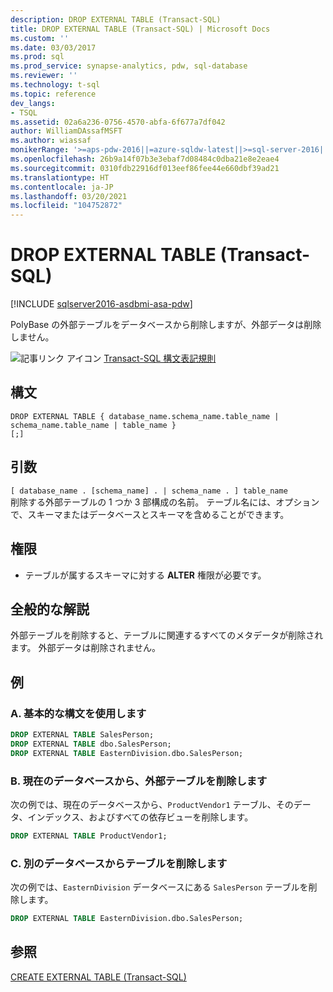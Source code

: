 ```yaml
---
description: DROP EXTERNAL TABLE (Transact-SQL)
title: DROP EXTERNAL TABLE (Transact-SQL) | Microsoft Docs
ms.custom: ''
ms.date: 03/03/2017
ms.prod: sql
ms.prod_service: synapse-analytics, pdw, sql-database
ms.reviewer: ''
ms.technology: t-sql
ms.topic: reference
dev_langs:
- TSQL
ms.assetid: 02a6a236-0756-4570-abfa-6f677a7df042
author: WilliamDAssafMSFT
ms.author: wiassaf
monikerRange: '>=aps-pdw-2016||=azure-sqldw-latest||>=sql-server-2016||>=sql-server-linux-2017||=azuresqldb-mi-current'
ms.openlocfilehash: 26b9a14f07b3e3ebaf7d08484c0dba21e8e2eae4
ms.sourcegitcommit: 0310fdb22916df013eef86fee44e660dbf39ad21
ms.translationtype: HT
ms.contentlocale: ja-JP
ms.lasthandoff: 03/20/2021
ms.locfileid: "104752872"
---
```

# <a name="drop-external-table-transact-sql"></a>DROP EXTERNAL TABLE (Transact-SQL)
[!INCLUDE [sqlserver2016-asdbmi-asa-pdw](../../includes/applies-to-version/sqlserver2016-asdbmi-asa-pdw.md)]

  PolyBase の外部テーブルをデータベースから削除しますが、外部データは削除しません。  
  
 ![記事リンク アイコン](../../database-engine/configure-windows/media/topic-link.gif "記事リンク アイコン") [Transact-SQL 構文表記規則](../../t-sql/language-elements/transact-sql-syntax-conventions-transact-sql.md)  
  
## <a name="syntax"></a>構文  
  
```syntaxsql
DROP EXTERNAL TABLE { database_name.schema_name.table_name | schema_name.table_name | table_name }
[;]  
```  
  

## <a name="arguments"></a>引数  
 `[ database_name . [schema_name] . | schema_name . ] table_name`  
 削除する外部テーブルの 1 つか 3 部構成の名前。 テーブル名には、オプションで、スキーマまたはデータベースとスキーマを含めることができます。  
  
## <a name="permissions"></a>権限  
  
-   テーブルが属するスキーマに対する **ALTER** 権限が必要です。  
  
## <a name="general-remarks"></a>全般的な解説  
 外部テーブルを削除すると、テーブルに関連するすべてのメタデータが削除されます。 外部データは削除されません。  
  
## <a name="examples"></a>例  
  
### <a name="a-using-basic-syntax"></a>A. 基本的な構文を使用します  
  
```sql  
DROP EXTERNAL TABLE SalesPerson;  
DROP EXTERNAL TABLE dbo.SalesPerson;  
DROP EXTERNAL TABLE EasternDivision.dbo.SalesPerson;  
```  
  
### <a name="b-dropping-an-external-table-from-the-current-database"></a>B. 現在のデータベースから、外部テーブルを削除します  
 次の例では、現在のデータベースから、`ProductVendor1` テーブル、そのデータ、インデックス、およびすべての依存ビューを削除します。  
  
```sql  
DROP EXTERNAL TABLE ProductVendor1;  
```  
  
### <a name="c-dropping-a-table-from-another-database"></a>C. 別のデータベースからテーブルを削除します  
 次の例では、`EasternDivision` データベースにある `SalesPerson` テーブルを削除します。  
  
```sql  
DROP EXTERNAL TABLE EasternDivision.dbo.SalesPerson;  
```  
  
## <a name="see-also"></a>参照  
 [CREATE EXTERNAL TABLE &#40;Transact-SQL&#41;](../../t-sql/statements/create-external-table-transact-sql.md)  
  
